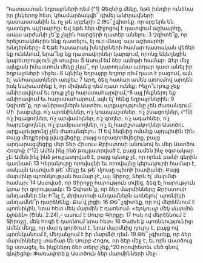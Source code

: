 
Դատաստան եղբայրների դեմ
(^1) Ձեզնից մեկը, եթե խնդիր ունենա իր ընկերոջ հետ, կհամարձակվի՞ դիմել անիրավների դատաստանին եւ ոչ թե
սրբերի։ 2 Թե՞ չգիտեք, որ սրբերն են դատելու աշխարհը։ Եվ եթե ձեր միջոցով է դատվում աշխարհը, ապա արժանի չե՞ք
չնչին հարցերի դատեր անելու։ 3 Չգիտե՞ք, որ հրեշտակներին ենք դատելու, էլ ուր մնաց՝ այս աշխարհի խնդիրները։ 4 Եթե
հասարակ խնդիրների համար դատական վեճեր եք ունենում, նրա՞նց եք դատավորներ կարգում, որոնց եկեղեցին
կարեւորություն չի տալիս։ 5 Ասում եմ ձեր ամոթի համար։ Ձեր մեջ այնքան իմաստուն մեկը չկա՞, որ կարողանա արդար
դատ անել իր եղբայրների միջեւ։ 6 Այնինչ եղբայրը եղբոր դեմ դատ է բացում, այն էլ՝ անհավատների առջեւ։ 7 Արդ, ձեզ
համար ամեն առումով արդեն իսկ նախատինք է, որ միմյանց դեմ դատ ունեք։ Ինչո՞ւ դուք չեք անիրավվում եւ դուք չեք
հարստահարվում,^8 այլ ինքներդ եք անիրավում եւ հարստահարում, այն էլ՝ հենց եղբայրներին։ 9 Չգիտե՞ք, որ
անիրավներն Աստծու արքայությունը չեն ժառանգում։ Մի՛ խաբվեք. ո՛չ պոռնիկներ, ո՛չ կռապաշտներ, ո՛չ շնացողներ,
(^10) ո՛չ իգացողներ, ո՛չ արվամոլներ, ո՛չ գողեր, ո՛չ ագահներ, ո՛չ հարբեցողներ, ո՛չ բամբասողներ, ո՛չ էլ հափշտակողներ
Աստծու արքայությունը չեն ժառանգելու։ 11 Եվ ձեզնից ոմանք այդպիսին էին։ Բայց մեղքերից լվացվեցիք, բայց
սրբագործվեցիք, բայց արդարացվեցիք մեր Տեր Հիսուս Քրիստոսի անունով եւ մեր Աստծու Հոգով։
(^12) Ամեն ինչ ինձ թույլատրված է, բայց ամեն ինչ օգտակար չէ։ Ամեն ինչ ինձ թույլատրված է, բայց պետք չէ, որ որեւէ
բանի գերին դառնամ։ 13 Կերակուրը որովայնի եւ որովայնը կերակուրի համար է, սակայն Աստված թե՛ մեկը եւ թե՛ մյուսը
պիտի խափանի։ Բայց մարմինը պոռնկության համար չէ, այլ Տիրոջ, Տերն էլ՝ մարմնի համար։ 14 Աստված, որ Տիրոջը
հարություն տվեց, ձեզ էլ հարություն կտա իր զորությամբ։ 15 Չգիտե՞ք, որ ձեր մարմինները Քրիստոսի անդամներ են։
Ի՞նչ է, Քրիստոսի անդամներն առնելով՝ պոռնիկի անդամնե՞ր դարձնենք։ Քա՛վ լիցի։ 16 Թե՞ չգիտեք, որ ով մերձենում է
պոռնիկին, նրա հետ մեկ մարմին է դառնում։ _«Երկուսը մեկ մարմին կլինեն»_ (Ծնն. 2.24),- ասում է Սուրբ Գիրքը։ 17 Իսկ ով
մերձենում է Տիրոջը, մեկ հոգի է դառնում նրա հետ։ 18 Փախե՛ք պոռնկությունից։ Ամեն մեղք, որ մարդ գործում է, նրա
մարմնից դուրս է, բայց ով պոռնկանում է, մեղանչում է իր մարմնի դեմ։ 19 Թե՞ չգիտեք, որ ձեր մարմինները տաճար են
Սուրբ Հոգու, որ ձեր մեջ է, եւ որն Աստծուց եք ստացել, եւ ինքներդ ձեր տերը չեք,^20 որովհետեւ մեծ գնով գնվեցիք։
Փառավորե՛ք Աստծուն ձեր մարմինների մեջ։
